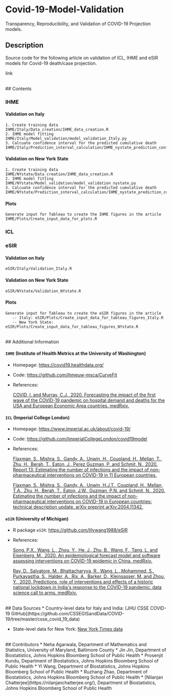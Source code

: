 # Covid-19-Model-Validation
Transparency, Reproducibility, and Validation of COVID-19 Projection models.


## Description
Source code for the following article on validation of ICL, IHME and eSIR models for Covid-19 death/case projection.

link

<br/>
## Contents

### IHME

####   Validation on Italy
    1. Create training data   IHME/Italy/Data_creation/IHME_data_creation.R
    2. IHME model fitting   IHME/Italy/Model_validation/model_validation_Italy.py
    3. Calcuate confidence interval for the predicted cumulative death   IHME/Italy/Prediction_interval_calculation/IHME_nystate_prediction_confidence_interval_Italy.R  

####   Validation on New York State
    1. Create training data   IHME/NYstate/Data_creation/IHME_data_creation.R
    2. IHME model fitting   IHME/NYstate/Model_validation/model_validation_nystate.py
    3. Calcuate confidence interval for the predicted cumulative death   IHME/NYstate/Prediction_interval_calculation/IHME_nystate_prediction_confidence_interval_NY.R 

####   Plots
    Generate input for Tableau to create the IHME figures in the article   IHME/Plots/Create_input_data_for_plots.R  



### ICL




### eSIR

####   Validation on Italy
    eSIR/Italy/Validation_Italy.R

####   Validation on New York State
    eSIR/NYstate/Validation_NYstate.R

####   Plots
    Generate input for Tableau to create the eSIR figures in the article 
       -- Italy: eSIR/Plots/Create_input_data_for_tableau_figures_Italy.R
       -- New York State: eSIR/Plots/Create_input_data_for_tableau_figures_NYstate.R


<br/>
## Additional Information

#### `IHME` (Institute of Health Metrics at the University of Washington) 

* Homepage: https://covid19.healthdata.org/
* Code: https://github.com/ihmeuw-msca/CurveFit
* References:

    [COVID, I. and Murray, C.J., 2020. Forecasting the impact of the first wave of the COVID-19 pandemic on hospital demand and deaths for the USA and European Economic Area countries. medRxiv.](http://www.healthdata.org/sites/default/files/files/Projects/COVID/RA_COVID-forecasting-USA-EEA_042120.pdf)



#### `ICL` (Imperial College London)

* Homepage: https://www.imperial.ac.uk/about/covid-19/
* Code: https://github.com/ImperialCollegeLondon/covid19model
* References:

    [Flaxman, S., Mishra, S., Gandy, A., Unwin, H., Coupland, H., Mellan, T., Zhu, H., Berah, T., Eaton, J., Perez Guzman, P. and Schmit, N., 2020. Report 13: Estimating the number of infections and the impact of non-pharmaceutical interventions on COVID-19 in 11 European countries.](https://www.imperial.ac.uk/media/imperial-college/medicine/mrc-gida/2020-03-30-COVID19-Report-13.pdf)
    
    [Flaxman, S., Mishra, S., Gandy, A., Unwin, H.J.T., Coupland, H., Mellan, T.A., Zhu, H., Berah, T., Eaton, J.W., Guzman, P.N. and Schmit, N., 2020. Estimating the number of infections and the impact of non-pharmaceutical interventions on COVID-19 in European countries: technical description update. arXiv preprint arXiv:2004.11342.](https://arxiv.org/abs/2004.11342)



#### `eSIR` (University of Michigan)

* R package `eSIR`: https://github.com/lilywang1988/eSIR
* References:

    [Song, P.X., Wang, L., Zhou, Y., He, J., Zhu, B., Wang, F., Tang, L. and Eisenberg, M., 2020. An epidemiological forecast model and software assessing interventions on COVID-19 epidemic in China. medRxiv.](https://www.medrxiv.org/content/10.1101/2020.02.29.20029421v1)
    
    [Ray, D., Salvatore, M., Bhattacharyya, R., Wang, L., Mohammed, S., Purkayastha, S., Halder, A., Rix, A., Barker, D., Kleinsasser, M. and Zhou, Y., 2020. Predictions, role of interventions and effects of a historic national lockdown in India's response to the COVID-19 pandemic: data science call to arms. medRxiv.](https://www.medrxiv.org/content/10.1101/2020.04.15.20067256v1)

<br/>
## Data Sources
* Country-level data for Italy and India:   [JHU CSSE COVID-19 GitHub](https://github.com/CSSEGISandData/COVID-19/tree/master/csse_covid_19_data)

* State-level data for New York:   [New York Times data](https://github.com/nytimes/covid-19-data)



<br/>
## Contributors
* Neha Agarwala, Department of Mathematics and Statistics, University of Maryland, Baltimore County
* Jin Jin, Department of Biostatistics, Johns Hopkins Bloomberg School of Public Health
* Prosenjit Kundu, Department of Biostatistics, Johns Hopkins Bloomberg School of Public Health
* Yi Wang, Department of Biostatistics, Johns Hopkins Bloomberg School of Public Health
* Ruzhang Zhao, Department of Biostatistics, Johns Hopkins Bloomberg School of Public Health
* [Nilanjan Chatterjee](https://nilanjanchatterjee.org/), Department of Biostatistics, Johns Hopkins Bloomberg School of Public Health
 

